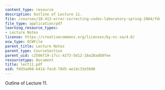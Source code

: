 ```yaml
---
content_type: resource
description: Outline of Lecture 11.
file: /courses/18-413-error-correcting-codes-laboratory-spring-2004/fdd3ad086414fec878d5ae14c33e5b08_lect11.pdf
file_type: application/pdf
learning_resource_types:
- Lecture Notes
license: https://creativecommons.org/licenses/by-nc-sa/4.0/
ocw_type: OCWFile
parent_title: Lecture Notes
parent_type: CourseSection
parent_uid: c2566f19-17cc-4273-5d12-16a28adb0fee
resourcetype: Document
title: lect11.pdf
uid: fdd3ad08-6414-fec8-78d5-ae14c33e5b08
---
```

Outline of Lecture 11.